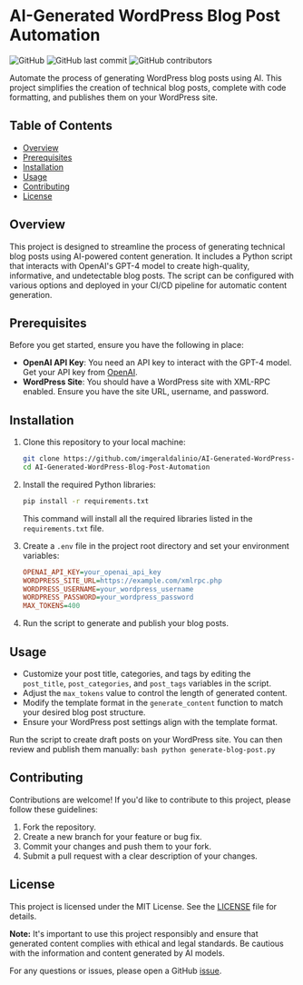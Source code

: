 # AI-Generated WordPress Blog Post Automation

![GitHub](https://img.shields.io/github/license/imgeraldalinio/AI-Generated-WordPress-Blog-Post-Automation)
![GitHub last commit](https://img.shields.io/github/last-commit/imgeraldalinio/AI-Generated-WordPress-Blog-Post-Automation)
![GitHub contributors](https://img.shields.io/github/contributors/imgeraldalinio/AI-Generated-WordPress-Blog-Post-Automation)

Automate the process of generating WordPress blog posts using AI. This project simplifies the creation of technical blog posts, complete with code formatting, and publishes them on your WordPress site.

## Table of Contents

- [Overview](#overview)
- [Prerequisites](#prerequisites)
- [Installation](#installation)
- [Usage](#usage)
- [Contributing](#contributing)
- [License](#license)

## Overview

This project is designed to streamline the process of generating technical blog posts using AI-powered content generation. It includes a Python script that interacts with OpenAI's GPT-4 model to create high-quality, informative, and undetectable blog posts. The script can be configured with various options and deployed in your CI/CD pipeline for automatic content generation.

## Prerequisites

Before you get started, ensure you have the following in place:

- **OpenAI API Key**: You need an API key to interact with the GPT-4 model. Get your API key from [OpenAI](https://beta.openai.com/signup/).
- **WordPress Site**: You should have a WordPress site with XML-RPC enabled. Ensure you have the site URL, username, and password.

## Installation

1. Clone this repository to your local machine:
    ```bash
    git clone https://github.com/imgeraldalinio/AI-Generated-WordPress-Blog-Post-Automation.git
    cd AI-Generated-WordPress-Blog-Post-Automation
    ```
2. Install the required Python libraries:
    ```bash
    pip install -r requirements.txt
    ```
    This command will install all the required libraries listed in the `requirements.txt` file.

3. Create a `.env` file in the project root directory and set your environment variables:
    ```ini
    OPENAI_API_KEY=your_openai_api_key
    WORDPRESS_SITE_URL=https://example.com/xmlrpc.php
    WORDPRESS_USERNAME=your_wordpress_username
    WORDPRESS_PASSWORD=your_wordpress_password
    MAX_TOKENS=400
    ```

4. Run the script to generate and publish your blog posts.

## Usage

- Customize your post title, categories, and tags by editing the `post_title`, `post_categories`, and `post_tags` variables in the script.
- Adjust the `max_tokens` value to control the length of generated content.
- Modify the template format in the `generate_content` function to match your desired blog post structure.
- Ensure your WordPress post settings align with the template format.

Run the script to create draft posts on your WordPress site. You can then review and publish them manually:
    ```bash
    python generate-blog-post.py
    ```

## Contributing

Contributions are welcome! If you'd like to contribute to this project, please follow these guidelines:

1. Fork the repository.
2. Create a new branch for your feature or bug fix.
3. Commit your changes and push them to your fork.
4. Submit a pull request with a clear description of your changes.

## License

This project is licensed under the MIT License. See the [LICENSE](LICENSE) file for details.

**Note:** It's important to use this project responsibly and ensure that generated content complies with ethical and legal standards. Be cautious with the information and content generated by AI models.

For any questions or issues, please open a GitHub [issue](https://github.com/imgeraldalinio/AI-Generated-WordPress-Blog-Post-Automation/issues).
